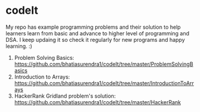 # codeIt

My repo has example programming problems and their solution to help learners learn from basic and advance to higher level of programming and DSA.
I keep updaing it so check it regularly for new programs and happy learning. :)

1. Problem Solving Basics: https://github.com/bhatiasurendra1/codeIt/tree/master/ProblemSolvingBasics
2. Introduction to Arrays: https://github.com/bhatiasurendra1/codeIt/tree/master/IntroductionToArrays
3. HackerRank Gridland problem's solution: https://github.com/bhatiasurendra1/codeIt/tree/master/HackerRank
